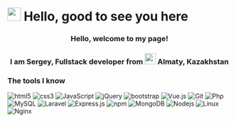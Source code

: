 # <img src="https://i.pinimg.com/originals/9f/9a/df/9f9adfa6f52bb13d1656fcb9f4c8ac1a.gif" width="30"/> Hello, good to see you here

<h3 align="center">Hello, welcome to my page!</h3>
<h3 align="center"> I am Sergey, Fullstack developer from <img src="https://upload.wikimedia.org/wikipedia/commons/d/d3/Flag_of_Kazakhstan.svg" width="25"/> Almaty, Kazakhstan</h3>

### The tools I know

<p>
  <img alt="html5" src="https://img.shields.io/badge/-HTML5-E34F26?style=flat-square&logo=html5&logoColor=white" />
  <img alt="css3" src="https://img.shields.io/badge/-CSS3-254bdd?style=flat-square&logo=css3&logoColor=white" />
  <img alt="JavaScript" src="https://img.shields.io/badge/-JavaScript-white?style=flat-square&logo=JavaScript&logoColor=f7df1e" />
  <img alt="jQuery" src="https://img.shields.io/badge/-jQuery-1a71b5?style=flat-square&logo=jQuery&logoColor=white" />
  <img alt="bootstrap" src="https://img.shields.io/badge/-Bootstrap-533b78?style=flat-square&logo=Bootstrap&logoColor=white" />
  <img alt="Vue.js" src="https://img.shields.io/badge/-Vue.js-3fb27f?style=flat-square&logo=Vue.js&logoColor=white" />
  <img alt="Git" src="https://img.shields.io/badge/-Git-F05032?style=flat-square&logo=git&logoColor=white" />
  <img alt="Php" src="https://img.shields.io/badge/-PHP-7377ad?style=flat-square&logo=php&logoColor=white" />
  <img alt="MySQL" src="https://img.shields.io/badge/-MySQL-004f6a?style=flat-square&logo=MySQL&logoColor=white" />
  <img alt="Laravel" src="https://img.shields.io/badge/-Laravel-ff2d20?style=flat-square&logo=Laravel&logoColor=white" />
  <img alt="Express.js" src="https://img.shields.io/badge/-Express.js-yellow?style=flat-square&logo=Express.js&logoColor=black" />
  <img alt="npm" src="https://img.shields.io/badge/-NPM-CB3837?style=flat-square&logo=npm&logoColor=white" />
  <img alt="MongoDB" src="https://img.shields.io/badge/-MongoDB-13aa52?style=flat-square&logo=mongodb&logoColor=white" />
  <img alt="Nodejs" src="https://img.shields.io/badge/-Nodejs-43853d?style=flat-square&logo=Node.js&logoColor=white" />
  <img alt="Linux" src="https://img.shields.io/badge/-Linux-efb80f?style=flat-square&logo=Linux&logoColor=black" />
  <img alt="Nginx" src="https://img.shields.io/badge/-Nginx-009137?style=flat-square&logo=Nginx&logoColor=white" />
</p>
